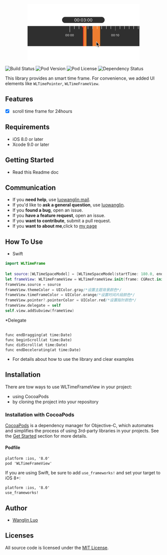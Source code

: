 
<p align="center" >
<img src="Demo.gif" title="logo" float=left>
</p>


![Build Status](http://img.shields.io/travis/rs/SDWebImage/master.svg?style=flat)
![Pod Version](http://img.shields.io/cocoapods/v/SDWebImage.svg?style=flat)
![Pod License](http://img.shields.io/cocoapods/l/SDWebImage.svg?style=flat)
![Dependency Status](https://www.versioneye.com/objective-c/sdwebimage/badge.svg?style=flat)


This library provides an smart time frame. For convenience, we added  UI elements like `WLTimePointer`, `WLTimeFrameView`.

## Features

- [x] scroll time frame for 24hours


## Requirements

- iOS 8.0 or later
- Xcode 9.0 or later

## Getting Started

- Read this Readme doc


## Communication

- If you **need help**, use [luowanglin mail](luowanglin@icloud.com).
- If you'd like to **ask a general question**, use [luowanglin](luowanglin@icloud.com).
- If you **found a bug**, open an issue.
- If you **have a feature request**, open an issue.
- If you **want to contribute**, submit a pull request.
- If you **want to about me**,click to [my page](https://luowanglin.github.io)

## How To Use

* Swift

```swift
import WLTimeFrame

let source:[WLTimeSpaceModel] = [WLTimeSpaceModel(startTime: 180.0, endTime: 220.0),WLTimeSpaceModel(startTime: 300.0, endTime: 400.0)]
let frameView: WLTimeFrameView = WLTimeFrameView.init(frame: CGRect.init(x: 0.0, y: 100.0, width: UIScreen.main.bounds.width, height: 66.0))
frameView.source = source
frameView.themeColor = UIColor.gray/*设置主题背景颜色*/
frameView.timeFrameColor = UIColor.orange/*设置时间片段颜色*/
frameView.pointer?.pointerColor = UIColor.red/*设置指针颜色*/
frameView.delegate = self
self.view.addSubview(frameView)
```
*Delegate

```WLTimeFrameViewDelegate

func endDragging(at time:Date)
func beginScroll(at time:Date)
func didScroll(at time:Date)
func endDecelerating(at time:Date)
```

- For details about how to use the library and clear examples


## Installation

There are tow ways to use WLTimeFrameView in your project:
- using CocoaPods
- by cloning the project into your repository

### Installation with CocoaPods

[CocoaPods](http://cocoapods.org/) is a dependency manager for Objective-C, which automates and simplifies the process of using 3rd-party libraries in your projects. See the [Get Started](http://cocoapods.org/#get_started) section for more details.

#### Podfile
```
platform :ios, '8.0'
pod 'WLTimeFrameView'
```

If you are using Swift, be sure to add `use_frameworks!` and set your target to iOS 8+:
```
platform :ios, '8.0'
use_frameworks!
```

## Author
- [Wanglin Luo](https://luowanglin.github.io)

## Licenses

All source code is licensed under the [MIT License](https://raw.github.com/luowanglin/WLTimeFrame/LICENSE).

